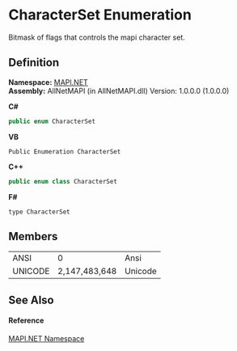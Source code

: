 # CharacterSet Enumeration


Bitmask of flags that controls the mapi character set.



## Definition
**Namespace:** <a href="5bef4637-66f8-16d4-e5f4-4d0da57a1538.md">MAPI.NET</a>  
**Assembly:** AllNetMAPI (in AllNetMAPI.dll) Version: 1.0.0.0 (1.0.0.0)

**C#**
``` C#
public enum CharacterSet
```
**VB**
``` VB
Public Enumeration CharacterSet
```
**C++**
``` C++
public enum class CharacterSet
```
**F#**
``` F#
type CharacterSet
```



## Members
<table>
<tr>
<td>ANSI</td>
<td>0</td>
<td>Ansi</td></tr>
<tr>
<td>UNICODE</td>
<td>2,147,483,648</td>
<td>Unicode</td></tr>
</table>

## See Also


#### Reference
<a href="5bef4637-66f8-16d4-e5f4-4d0da57a1538.md">MAPI.NET Namespace</a>  
